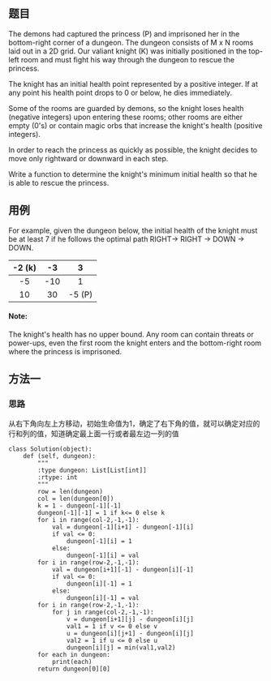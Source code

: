 ## 题目
The demons had captured the princess (P) and imprisoned her in the bottom-right corner of a dungeon. The dungeon consists of M x N rooms laid out in a 2D grid. Our valiant knight (K) was initially positioned in the top-left room and must fight his way through the dungeon to rescue the princess.

The knight has an initial health point represented by a positive integer. If at any point his health point drops to 0 or below, he dies immediately.

Some of the rooms are guarded by demons, so the knight loses health (negative integers) upon entering these rooms; other rooms are either empty (0's) or contain magic orbs that increase the knight's health (positive integers).

In order to reach the princess as quickly as possible, the knight decides to move only rightward or downward in each step.

 

Write a function to determine the knight's minimum initial health so that he is able to rescue the princess.
## 用例

For example, given the dungeon below, the initial health of the knight must be at least 7 if he follows the optimal path RIGHT-> RIGHT -> DOWN -> DOWN.

| -2 (k) | -3	 | 3     |
| :----: | :---: | :---: |
| -5	 | -10	 | 1     |
| 10	 | 30	 | -5 (P)|
 
#### Note:
The knight's health has no upper bound.
Any room can contain threats or power-ups, even the first room the knight enters and the bottom-right room where the princess is imprisoned.
## 方法一
### 思路
从右下角向左上方移动，初始生命值为1，确定了右下角的值，就可以确定对应的行和列的值，知道确定最上面一行或者最左边一列的值
```
class Solution(object):
    def (self, dungeon):
        """
        :type dungeon: List[List[int]]
        :rtype: int
        """
        row = len(dungeon)
        col = len(dungeon[0])
        k = 1 - dungeon[-1][-1]
        dungeon[-1][-1] = 1 if k<= 0 else k
        for i in range(col-2,-1,-1):
            val = dungeon[-1][i+1] - dungeon[-1][i]
            if val <= 0:
                dungeon[-1][i] = 1
            else:
                dungeon[-1][i] = val
        for i in range(row-2,-1,-1):
            val = dungeon[i+1][-1] - dungeon[i][-1]
            if val <= 0:
                dungeon[i][-1] = 1
            else:
                dungeon[i][-1] = val
        for i in range(row-2,-1,-1):
            for j in range(col-2,-1,-1):
                v = dungeon[i+1][j] - dungeon[i][j]
                val1 = 1 if v <= 0 else v
                u = dungeon[i][j+1] - dungeon[i][j]
                val2 = 1 if u <= 0 else u
                dungeon[i][j] = min(val1,val2)
        for each in dungeon:
            print(each)
        return dungeon[0][0]
```
